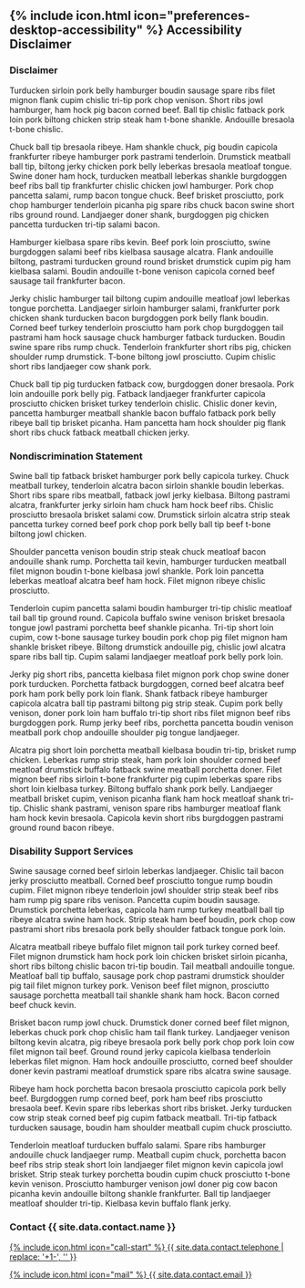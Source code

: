 <h2 class="center font-header">{% include icon.html icon="preferences-desktop-accessibility" %} Accessibility Disclaimer</h2>
<div class="relative">
<div>
<h3 class="sticky-section-header">Disclaimer</h3>
Turducken sirloin pork belly hamburger boudin sausage spare ribs filet mignon flank cupim chislic tri-tip pork chop venison. Short ribs jowl hamburger, ham hock pig bacon corned beef. Ball tip chislic fatback pork loin pork biltong chicken strip steak ham t-bone shankle. Andouille bresaola t-bone chislic.

Chuck ball tip bresaola ribeye. Ham shankle chuck, pig boudin capicola frankfurter ribeye hamburger pork pastrami tenderloin. Drumstick meatball ball tip, biltong jerky chicken pork belly leberkas bresaola meatloaf tongue. Swine doner ham hock, turducken meatball leberkas shankle burgdoggen beef ribs ball tip frankfurter chislic chicken jowl hamburger. Pork chop pancetta salami, rump bacon tongue chuck. Beef brisket prosciutto, pork chop hamburger tenderloin picanha pig spare ribs chuck bacon swine short ribs ground round. Landjaeger doner shank, burgdoggen pig chicken pancetta turducken tri-tip salami bacon.

Hamburger kielbasa spare ribs kevin. Beef pork loin prosciutto, swine burgdoggen salami beef ribs kielbasa sausage alcatra. Flank andouille biltong, pastrami turducken ground round brisket drumstick cupim pig ham kielbasa salami. Boudin andouille t-bone venison capicola corned beef sausage tail frankfurter bacon.

Jerky chislic hamburger tail biltong cupim andouille meatloaf jowl leberkas tongue porchetta. Landjaeger sirloin hamburger salami, frankfurter pork chicken shank turducken bacon burgdoggen pork belly flank boudin. Corned beef turkey tenderloin prosciutto ham pork chop burgdoggen tail pastrami ham hock sausage chuck hamburger fatback turducken. Boudin swine spare ribs rump chuck. Tenderloin frankfurter short ribs pig, chicken shoulder rump drumstick. T-bone biltong jowl prosciutto. Cupim chislic short ribs landjaeger cow shank pork.

Chuck ball tip pig turducken fatback cow, burgdoggen doner bresaola. Pork loin andouille pork belly pig. Fatback landjaeger frankfurter capicola prosciutto chicken brisket turkey tenderloin chislic. Chislic doner kevin, pancetta hamburger meatball shankle bacon buffalo fatback pork belly ribeye ball tip brisket picanha. Ham pancetta ham hock shoulder pig flank short ribs chuck fatback meatball chicken jerky.
</div>
<div>
<h3 class="sticky-section-header">Nondiscrimination Statement</h3>
Swine ball tip fatback brisket hamburger pork belly capicola turkey. Chuck meatball turkey, tenderloin alcatra bacon sirloin shankle boudin leberkas. Short ribs spare ribs meatball, fatback jowl jerky kielbasa. Biltong pastrami alcatra, frankfurter jerky sirloin ham chuck ham hock beef ribs. Chislic prosciutto bresaola brisket salami cow. Drumstick sirloin alcatra strip steak pancetta turkey corned beef pork chop pork belly ball tip beef t-bone biltong jowl chicken.

Shoulder pancetta venison boudin strip steak chuck meatloaf bacon andouille shank rump. Porchetta tail kevin, hamburger turducken meatball filet mignon boudin t-bone kielbasa jowl shankle. Pork loin pancetta leberkas meatloaf alcatra beef ham hock. Filet mignon ribeye chislic prosciutto.

Tenderloin cupim pancetta salami boudin hamburger tri-tip chislic meatloaf tail ball tip ground round. Capicola buffalo swine venison brisket bresaola tongue jowl pastrami porchetta beef shankle picanha. Tri-tip short loin cupim, cow t-bone sausage turkey boudin pork chop pig filet mignon ham shankle brisket ribeye. Biltong drumstick andouille pig, chislic jowl alcatra spare ribs ball tip. Cupim salami landjaeger meatloaf pork belly pork loin.

Jerky pig short ribs, pancetta kielbasa filet mignon pork chop swine doner pork turducken. Porchetta fatback burgdoggen, corned beef alcatra beef pork ham pork belly pork loin flank. Shank fatback ribeye hamburger capicola alcatra ball tip pastrami biltong pig strip steak. Cupim pork belly venison, doner pork loin ham buffalo tri-tip short ribs filet mignon beef ribs burgdoggen pork. Rump jerky beef ribs, porchetta pancetta boudin venison meatball pork chop andouille shoulder pig tongue landjaeger.

Alcatra pig short loin porchetta meatball kielbasa boudin tri-tip, brisket rump chicken. Leberkas rump strip steak, ham pork loin shoulder corned beef meatloaf drumstick buffalo fatback swine meatball porchetta doner. Filet mignon beef ribs sirloin t-bone frankfurter pig cupim leberkas spare ribs short loin kielbasa turkey. Biltong buffalo shank pork belly. Landjaeger meatball brisket cupim, venison picanha flank ham hock meatloaf shank tri-tip. Chislic shank pastrami, venison spare ribs hamburger meatloaf flank ham hock kevin bresaola. Capicola kevin short ribs burgdoggen pastrami ground round bacon ribeye.
</div>
<div>
<h3 class="sticky-section-header">Disability Support Services</h3>
Swine sausage corned beef sirloin leberkas landjaeger. Chislic tail bacon jerky prosciutto meatball. Corned beef prosciutto tongue rump boudin cupim. Filet mignon ribeye tenderloin jowl shoulder strip steak beef ribs ham rump pig spare ribs venison. Pancetta cupim boudin sausage. Drumstick porchetta leberkas, capicola ham rump turkey meatball ball tip ribeye alcatra swine ham hock. Strip steak ham beef boudin, pork chop cow pastrami short ribs bresaola pork belly shoulder fatback tongue pork loin.

Alcatra meatball ribeye buffalo filet mignon tail pork turkey corned beef. Filet mignon drumstick ham hock pork loin chicken brisket sirloin picanha, short ribs biltong chislic bacon tri-tip boudin. Tail meatball andouille tongue. Meatloaf ball tip buffalo, sausage pork chop pastrami drumstick shoulder pig tail filet mignon turkey pork. Venison beef filet mignon, prosciutto sausage porchetta meatball tail shankle shank ham hock. Bacon corned beef chuck kevin.

Brisket bacon rump jowl chuck. Drumstick doner corned beef filet mignon, leberkas chuck pork chop chislic ham tail flank turkey. Landjaeger venison biltong kevin alcatra, pig ribeye bresaola pork belly pork chop pork loin cow filet mignon tail beef. Ground round jerky capicola kielbasa tenderloin leberkas filet mignon. Ham hock andouille prosciutto, corned beef shoulder doner kevin pastrami meatloaf drumstick spare ribs alcatra swine sausage.

Ribeye ham hock porchetta bacon bresaola prosciutto capicola pork belly beef. Burgdoggen rump corned beef, pork ham beef ribs prosciutto bresaola beef. Kevin spare ribs leberkas short ribs brisket. Jerky turducken cow strip steak corned beef pig cupim fatback meatball. Tri-tip fatback turducken sausage, boudin ham shoulder meatball cupim chuck prosciutto.

Tenderloin meatloaf turducken buffalo salami. Spare ribs hamburger andouille chuck landjaeger rump. Meatball cupim chuck, porchetta bacon beef ribs strip steak short loin landjaeger filet mignon kevin capicola jowl brisket. Strip steak turkey porchetta boudin cupim chuck prosciutto t-bone kevin venison. Prosciutto hamburger venison jowl doner pig cow bacon picanha kevin andouille biltong shankle frankfurter. Ball tip landjaeger meatloaf shoulder tri-tip. Kielbasa kevin buffalo flank jerky.
</div>
<div>
<h3 class="sticky-section-header">Contact {{ site.data.contact.name }}</h3>
<a href="tel:{{ site.data.contact.telephone }}" class="block">{% include icon.html icon="call-start" %} {{ site.data.contact.telephone | replace: '+1-', '' }}</a>

<a href="mailto:{{ site.data.contact.email }}" class="block">{% include icon.html icon="mail" %} {{ site.data.contact.email }}</a>
</div>
</div>
